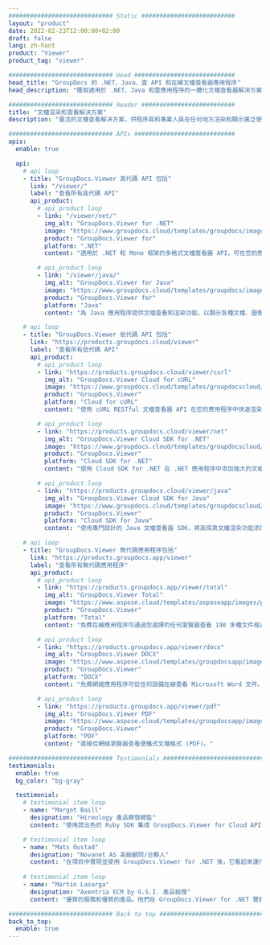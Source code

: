 ```yaml
---
############################# Static ##########################
layout: "product"
date: 2022-02-23T12:00:00+02:00
draft: false
lang: zh-hant
product: "Viewer"
product_tag: "viewer"

############################# Head ############################
head_title: "GroupDocs 的 .NET、Java、雲 API 和在線文檔查看器應用程序"
head_description: "獲取適用於 .NET、Java 和雲應用程序的一體化文檔查看器解決方案。使用簡單的拖放功能在線查看常見文檔格式。"

############################# Header ##########################
title: "文檔渲染和查看解決方案"
description: "靈活的文檔查看解決方案，供程序員和專業人員在任何地方渲染和顯示廣泛使用的文件格式。"

############################# APIs ############################
apis:
  enable: true

  api:
    # api loop
    - title: "GroupDocs.Viewer 高代碼 API 包括"
      link: "/viewer/"
      label: "查看所有高代碼 API"
      api_product:
        # api_product loop
        - link: "/viewer/net/"
          img_alt: "GroupDocs.Viewer for .NET"
          image: "https://www.groupdocs.cloud/templates/groupdocs/images/product-logos/groupdocs-viewer-net.png"
          product: "GroupDocs.Viewer for"
          platform: ".NET"
          content: "適用於 .NET 和 Mono 框架的多格式文檔查看器 API，可在您的應用程序中呈現 190 多種流行的文件格式。"

        # api_product loop
        - link: "/viewer/java/"
          img_alt: "GroupDocs.Viewer for Java"
          image: "https://www.groupdocs.cloud/templates/groupdocs/images/product-logos/groupdocs-viewer-java.png"
          product: "GroupDocs.Viewer for"
          platform: "Java"
          content: "為 Java 應用程序提供文檔查看和渲染功能，以顯示各種文檔、圖像和圖表。"

    # api loop
    - title: "GroupDocs.Viewer 低代碼 API 包括"
      link: "https://products.groupdocs.cloud/viewer"
      label: "查看所有低代碼 API"
      api_product:
        # api_product loop
        - link: "https://products.groupdocs.cloud/viewer/curl"
          img_alt: "GroupDocs.Viewer Cloud for cURL"
          image: "https://www.groupdocs.cloud/templates/groupdocscloud/images/sdk/272x272/groupdocs_viewer-for-curl.png"
          product: "GroupDocs.Viewer"
          platform: "Cloud for cURL"
          content: "使用 cURL RESTful 文檔查看器 API 在您的應用程序中快速渲染和顯示 Microsoft Office、PDF 和其他常見文件格式。"

        # api_product loop
        - link: "https://products.groupdocs.cloud/viewer/net"
          img_alt: "GroupDocs.Viewer Cloud SDK for .NET"
          image: "https://www.groupdocs.cloud/templates/groupdocscloud/images/sdk/272x272/groupdocs_viewer-for-net.png"
          product: "GroupDocs.Viewer"
          platform: "Cloud SDK for .NET"
          content: "使用 Cloud SDK for .NET 在 .NET 應用程序中添加強大的文檔格式查看功能。查看 HTML、PDF 或圖像格式的文檔。"

        # api_product loop
        - link: "https://products.groupdocs.cloud/viewer/java"
          img_alt: "GroupDocs.Viewer Cloud SDK for Java"
          image: "https://www.groupdocs.cloud/templates/groupdocscloud/images/sdk/272x272/groupdocs_viewer-for-java.png"
          product: "GroupDocs.Viewer"
          platform: "Cloud SDK for Java"
          content: "使用專門設計的 Java 文檔查看器 SDK，將高保真文檔渲染功能添加到您的 Java 應用程序中。"

    # api loop
    - title: "GroupDocs.Viewer 無代碼應用程序包括" 
      link: "https://products.groupdocs.app/viewer"
      label: "查看所有無代碼應用程序"
      api_product:
        # api_product loop
        - link: "https://products.groupdocs.app/viewer/total"
          img_alt: "GroupDocs.Viewer Total"
          image: "https://www.aspose.cloud/templates/asposeapp/images/products/logo/aspose_viewer-app.png"
          product: "GroupDocs.Viewer"
          platform: "Total"
          content: "免費在線應用程序可通過您選擇的任何瀏覽器查看 190 多種文件格式。"

        # api_product loop
        - link: "https://products.groupdocs.app/viewer/docx"
          img_alt: "GroupDocs.Viewer DOCX"
          image: "https://www.aspose.cloud/templates/groupdocsapp/images/products/logo/groupdocs_words-app.png"
          product: "GroupDocs.Viewer"
          platform: "DOCX"
          content: "免費網絡應用程序可從任何設備在線查看 Microsoft Word 文件。"

        # api_product loop
        - link: "https://products.groupdocs.app/viewer/pdf"
          img_alt: "GroupDocs.Viewer PDF"
          image: "https://www.aspose.cloud/templates/groupdocsapp/images/products/logo/groupdocs_pdf-app.png"
          product: "GroupDocs.Viewer"
          platform: "PDF"
          content: "直接從網絡瀏覽器查看便攜式文檔格式 (PDF)。"

############################# Testimonials ###############################
testimonials:
  enable: true
  bg_color: "bg-gray"

  testimonial:
    # testimonial item loop
    - name: "Margot Baill"
      designation: "Hireology 產品開發總監"
      content: "使用其出色的 Ruby SDK 集成 GroupDocs.Viewer for Cloud API 非常簡單。願意與我們合作實現我們想要的目標的公司並不多。這是一個很好的合作夥伴關係。"

    # testimonial item loop
    - name: "Mats Oustad"
      designation: "Novanet AS 高級顧問/合夥人"
      content: "在項目中實現並使用 GroupDocs.Viewer for .NET 後，它看起來運行得很好。我已經用很多文檔進行了測試，到目前為止一切順利。我向它添加的所有內容都可以很好地呈現，並且看起來與在 PDF 查看器或 MS Word 中一樣好。"
              
    # testimonial item loop
    - name: "Martin Lasarga"
      designation: "Axentria ECM by G.S.I. 產品經理"
      content: "優質的服務和優質的產品。他們在 GroupDocs.Viewer for .NET 實施過程中提供了極大的幫助和響應，強烈推薦他們。"

############################# Back to top ###############################
back_to_top:
  enable: true
---
```

